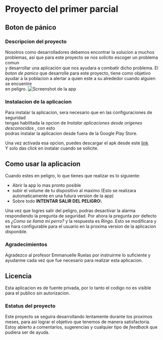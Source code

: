 # Proyecto del primer parcial # 
## Boton de pánico # 
 ### Descripcion del proyecto #
 Nosotros como desarrolladores debemos encontrar la solucion a muchos\
 problemas, así que para este proyecto se nos solicito escoger un problema comun\
 y desarrollar una aplicación que nos ayudara a combatir dicho problema.
 El *boton de panico* que desarrolle para este proyecto, tiene como objetivo\
 ayudar a la poblacion a alertar a quien este a su alrededor cuando alguien se encuentre\
 en peligro.
 ![Screenshot de la app](https://drive.google.com/file/d/1LON-DGZYDkYugXA0_DSI1eANl4lLJNmc/view?usp=sharing)
 
 ### Instalacion de la aplicacion #
 Para instalar la aplicacion, sera necesario que en las configuraciones de seguridad \
 tengas habilitada la opcion de *Instalar aplicaciones desde origenes desconocidos* , con esto\
 podras instalar la aplicacion desde fuera de la Google Play Store.
 
 Una vez activada esa opcion, puedes descargar el apk desde este [link](https://drive.google.com/open?id=11KIhrr-3AIf4wyLkfnn628P1BdO9cQZ_) \
 Y solo das click en instalar cuando se solicite.
 
 ## Como usar la aplicacion #
 
 Cuando estes en peligro, lo que tienes que realizar es lo siguiente: 
 * Abrir la app lo mas pronto posible
 * subir el volume de tu dispositivo al maximo (Esto se realizara automaticamente en una futura version de la app)
 * Sobre todo **INTENTAR SALIR DEL PELIGRO**\
 
 Una vez que logres salir del peligro, podras desactivar la alarma respondiendo la pregunta de seguridad.
Por ahora la pregunta por defecto es *¿Como se llama mi perro?* y la respuesta es *Ringo*. Esto se modificara y se hara configurable para el usuario en la proxima version de la aplicacion disponible. 

### Agradecimientos #
Agradezco al profesor Emmanuelle Ruelas por instruirme lo suficiente y ayudarme cada vez que fue necesario para realizar esta aplicacion. 

## Licencia # 
Esta aplicacion es de fuente privada, por lo tanto el codigo no es visible para el publico sin autorizacion. 
 ### Estatus del proyecto #
 Este proyecto se seguira desarrollando lentamente durante los proximos meses, para asi lograr el objetivo que tenemos de manera satisfactoria.
 Estoy abierto a comentarios, sugerencias y cualquier tipo de *feedback* que pudiera ser de ayuda.